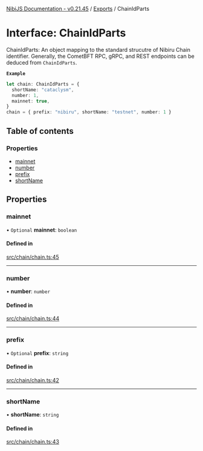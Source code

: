 [NibiJS Documentation - v0.21.45](../intro.md) / [Exports](../modules.md) / ChainIdParts

# Interface: ChainIdParts

ChainIdParts: An object mapping to the standard strucutre of Nibiru Chain
identifier. Generally, the CometBFT RPC, gRPC, and REST endpoints can be
deduced from `ChainIdParts`.

**`Example`**

```ts
let chain: ChainIdParts = {
  shortName: "cataclysm",
  number: 1,
  mainnet: true,
}
chain = { prefix: "nibiru", shortName: "testnet", number: 1 }
```

## Table of contents

### Properties

- [mainnet](ChainIdParts.md#mainnet)
- [number](ChainIdParts.md#number)
- [prefix](ChainIdParts.md#prefix)
- [shortName](ChainIdParts.md#shortname)

## Properties

### mainnet

• `Optional` **mainnet**: `boolean`

#### Defined in

[src/chain/chain.ts:45](https://github.com/NibiruChain/ts-sdk/blob/7891168/packages/nibijs/src/chain/chain.ts#L45)

---

### number

• **number**: `number`

#### Defined in

[src/chain/chain.ts:44](https://github.com/NibiruChain/ts-sdk/blob/7891168/packages/nibijs/src/chain/chain.ts#L44)

---

### prefix

• `Optional` **prefix**: `string`

#### Defined in

[src/chain/chain.ts:42](https://github.com/NibiruChain/ts-sdk/blob/7891168/packages/nibijs/src/chain/chain.ts#L42)

---

### shortName

• **shortName**: `string`

#### Defined in

[src/chain/chain.ts:43](https://github.com/NibiruChain/ts-sdk/blob/7891168/packages/nibijs/src/chain/chain.ts#L43)
